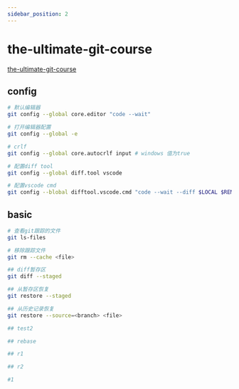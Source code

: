 ```yaml
---
sidebar_position: 2
---
```


# the-ultimate-git-course

[the-ultimate-git-course](https://codewithmosh.com/p/the-ultimate-git-course)

## config

```bash
# 默认编辑器
git config --global core.editor "code --wait"

# 打开编辑器配置
git config --global -e

# crlf
git config --global core.autocrlf input # windows 值为true

# 配置diff tool
git config --global diff.tool vscode

# 配置vscode cmd
git config --blobal difftool.vscode.cmd "code --wait --diff $LOCAL $REMOTE"

```

## basic

```bash
# 查看git跟踪的文件
git ls-files

# 移除跟踪文件
git rm --cache <file>

## diff暂存区
git diff --staged

## 从暂存区恢复
git restore --staged

## 从历史记录恢复
git restore --source=<branch> <file>

## test2

## rebase

## r1

## r2

#1
```
